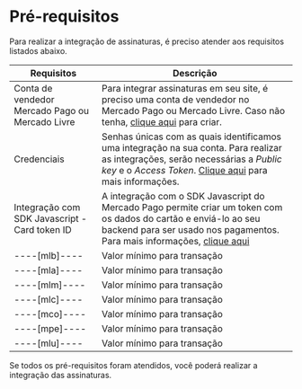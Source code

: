 # Pré-requisitos

Para realizar a integração de assinaturas, é preciso atender aos requisitos listados abaixo.

| Requisitos | Descrição |
|---|---|
| Conta de vendedor Mercado Pago ou Mercado Livre | Para integrar assinaturas em seu site, é preciso uma conta de vendedor no Mercado Pago ou Mercado Livre. Caso não tenha, [clique aqui](https://www.mercadopago[FAKER][URL][DOMAIN]/hub/registration/landing) para criar. | 
| Credenciais | Senhas únicas com as quais identificamos uma integração na sua conta. Para realizar as integrações, serão necessárias a _Public key_ e o _Access Token_. [Clique aqui](https://www.mercadopago[FAKER][URL][DOMAIN]/developers/pt/guides/resources/credentials) para mais informações. |
| Integração com SDK Javascript - Card token ID | A integração com o SDK Javascript do Mercado Pago permite criar um token com os dados do cartão e enviá-lo ao seu backend para ser usado nos pagamentos. Para mais informações, [clique aqui](https://www.mercadopago[FAKER][URL][DOMAIN]/developers/pt/guides/sdks) |
----[mlb]----| Valor mínimo para transação | O valor mínimo permitido para criar uma assinatura é de R$1,00 e o máximo é de R$700,00 |------------
----[mla]----| Valor mínimo para transação | O valor mínimo permitido para criar uma assinatura é de $2,00 e o máximo é de $250.00,00 |------------
----[mlm]----| Valor mínimo para transação | O valor mínimo permitido para criar uma assinatura é de $100,00 e o máximo é de $200.00,00 |------------
----[mlc]----| Valor mínimo para transação | O valor mínimo permitido para criar uma assinatura é de $100,00 e o máximo é de $350.00,00 |------------
----[mco]----| Valor mínimo para transação | O valor mínimo permitido para criar uma assinatura é de $1.500,00 e o máximo é de $30.000.000 |------------
----[mpe]----| Valor mínimo para transação | O valor mínimo permitido para criar uma assinatura é de $2,00 e o máximo é de $1.500 |------------
----[mlu]----| Valor mínimo para transação | O valor mínimo permitido para criar uma assinatura é de $15,00 e o máximo é de $300.000 |------------

Se todos os pré-requisitos foram atendidos, você poderá realizar a integração das assinaturas.
